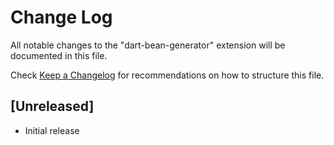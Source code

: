 # Change Log

All notable changes to the "dart-bean-generator" extension will be documented in this file.

Check [Keep a Changelog](http://keepachangelog.com/) for recommendations on how to structure this file.

## [Unreleased]

- Initial release